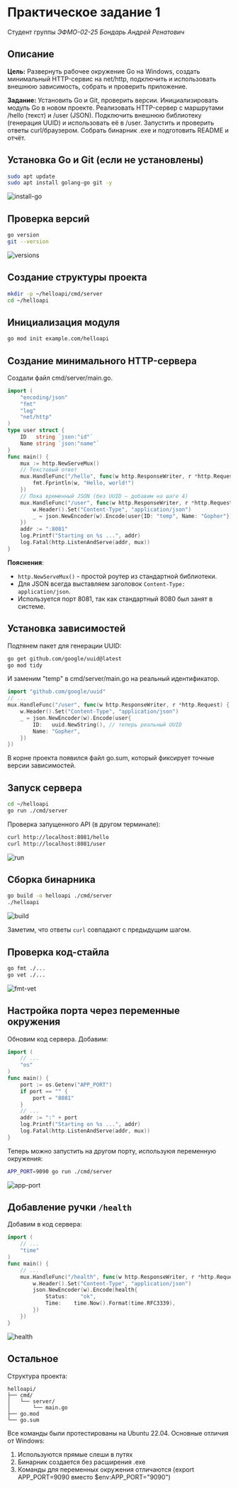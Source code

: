 # Практическое задание 1

Студент группы *ЭФМО-02-25 Бондарь Андрей Ренатович*

## Описание

**Цель:** Развернуть рабочее окружение Go на Windows, создать минимальный HTTP-сервис на net/http, подключить и использовать внешнюю зависимость, собрать и проверить приложение.

**Задание:** Установить Go и Git, проверить версии. Инициализировать модуль Go в новом проекте. Реализовать HTTP-сервер с маршрутами /hello (текст) и /user (JSON). Подключить внешнюю библиотеку (генерация UUID) и использовать её в /user. Запустить и проверить ответы curl/браузером. Собрать бинарник .exe и подготовить README и отчёт.

## Установка Go и Git (если не установлены)

```bash
sudo apt update
sudo apt install golang-go git -y
```

![install-go](img/install-go.png)

## Проверка версий

```bash
go version
git --version
```

![versions](img/versions.png)

## Создание структуры проекта

```bash
mkdir -p ~/helloapi/cmd/server
cd ~/helloapi
```

## Инициализация модуля

```bash
go mod init example.com/helloapi
```

## Создание минимального HTTP-сервера

Создали файл cmd/server/main.go.

```go
import (
    "encoding/json"
    "fmt"
    "log"
    "net/http"
)
type user struct {
    ID   string `json:"id"`
    Name string `json:"name"`
}
func main() {
    mux := http.NewServeMux()
    // Текстовый ответ
    mux.HandleFunc("/hello", func(w http.ResponseWriter, r *http.Request) {
        fmt.Fprintln(w, "Hello, world!")
    })
    // Пока временный JSON (без UUID — добавим на шаге 4)
    mux.HandleFunc("/user", func(w http.ResponseWriter, r *http.Request) {
        w.Header().Set("Content-Type", "application/json")
        _ = json.NewEncoder(w).Encode(user{ID: "temp", Name: "Gopher"})
    })
    addr := ":8081"
    log.Printf("Starting on %s ...", addr)
    log.Fatal(http.ListenAndServe(addr, mux))
}
```

**Пояснения**:

- `http.NewServeMux()` - простой роутер из стандартной библиотеки.
- Для JSON всегда выставляем заголовок `Content-Type: application/json`.
- Используется порт 8081, так как стандартный 8080 был занят в системе.

## Установка зависимостей

Подтянем пакет для генерации UUID:

```bash
go get github.com/google/uuid@latest
go mod tidy
```

И заменим "temp" в cmd/server/main.go на реальный идентификатор.

```go
import "github.com/google/uuid"
// ...
mux.HandleFunc("/user", func(w http.ResponseWriter, r *http.Request) {
    w.Header().Set("Content-Type", "application/json")
    _ = json.NewEncoder(w).Encode(user{
        ID:   uuid.NewString(), // теперь реальный UUID
        Name: "Gopher",
    })
})
```

В корне проекта появился файл go.sum,
который фиксирует точные версии зависимостей.

## Запуск сервера

```bash
cd ~/helloapi
go run ./cmd/server
```

Проверка запущенного API (в другом терминале):

```bash
curl http://localhost:8081/hello
curl http://localhost:8081/user
```

![run](img/run.png)

## Сборка бинарника

```bash
go build -o helloapi ./cmd/server
./helloapi
```

![build](img/build.png)

Заметим, что ответы `curl` совпадают с предыдущим шагом.

## Проверка код-стайла

```bash
go fmt ./...
go vet ./...
```

![fmt-vet](img/fmt-vet.png)

## Настройка порта через переменные окружения

Обновим код сервера. Добавим:

```go
import (
    // ...
    "os"
)
func main() {
    port := os.Getenv("APP_PORT")
    if port == "" {
        port = "8081"
    }
    // ...
    addr := ":" + port
    log.Printf("Starting on %s ...", addr)
    log.Fatal(http.ListenAndServe(addr, mux))
}
```

Теперь можно запустить на другом порту, используюя переменную окружения:

```bash
APP_PORT=9090 go run ./cmd/server
```

![app-port](img/app-port.png)

## Добавление ручки `/health`

Добавим в код сервера:

```go
import (
    // ...
    "time"
)
func main() {
    // ...
    mux.HandleFunc("/health", func(w http.ResponseWriter, r *http.Request) {
        w.Header().Set("Content-Type", "application/json")
        json.NewEncoder(w).Encode(health{
            Status:    "ok",
            Time:    time.Now().Format(time.RFC3339),
        })
    })
}
```

![health](img/health.png)

## Остальное

Структура проекта:

```text
helloapi/
├── cmd/
│   └── server/
│       └── main.go
├── go.mod
└── go.sum
```

Все команды были протестированы на Ubuntu 22.04. Основные отличия от Windows:

1. Используются прямые слеши в путях
2. Бинарник создается без расширения .exe
3. Команды для переменных окружения отличаются (export APP_PORT=9090 вместо $env:APP_PORT="9090")
